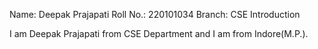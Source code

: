 Name: Deepak Prajapati 
Roll No.: 220101034 
Branch: CSE Introduction

I am Deepak Prajapati from CSE Department and I am from Indore(M.P.).

